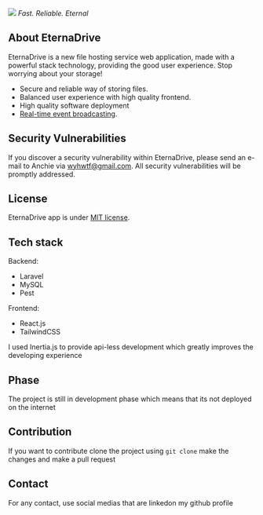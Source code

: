              
<img src="https://i.ibb.co/Ldr99460/ascii-text-art.png"/>
<i>Fast. Reliable. Eternal</i>

## About EternaDrive

EternaDrive is a new file hosting service web application, made with a powerful stack technology, providing the good user experience. Stop worrying about your storage!

- Secure and reliable way of storing files.
- Balanced user experience with high quality frontend.
- High quality software deployment
- [Real-time event broadcasting](https://laravel.com/docs/broadcasting).



## Security Vulnerabilities

If you discover a security vulnerability within EternaDrive, please send an e-mail to Anchie via [wyhwtf@gmail.com](mailto:wyhwtf@gmail.com). All security vulnerabilities will be promptly addressed.

## License

EternaDrive app is under [MIT license](https://opensource.org/licenses/MIT).

## Tech stack
Backend:
- Laravel
- MySQL
- Pest

Frontend:
 - React.js
 - TailwindCSS

I used Inertia.js to provide api-less development which greatly improves the developing experience

## Phase
The project is still in development phase which means that its not deployed on the internet

## Contribution

If you want to contribute clone the project using ``git clone`` make the changes and make a pull request

## Contact
For any contact, use social medias that are linkedon my github profile

